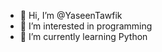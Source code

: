- 👋 Hi, I’m @YaseenTawfik
- 👀 I’m interested in programming
- 🌱 I’m currently learning Python


<!---
YaseenTawfik/YaseenTawfik is a ✨ special ✨ repository because its `README.md` (this file) appears on your GitHub profile.
You can click the Preview link to take a look at your changes.
--->
